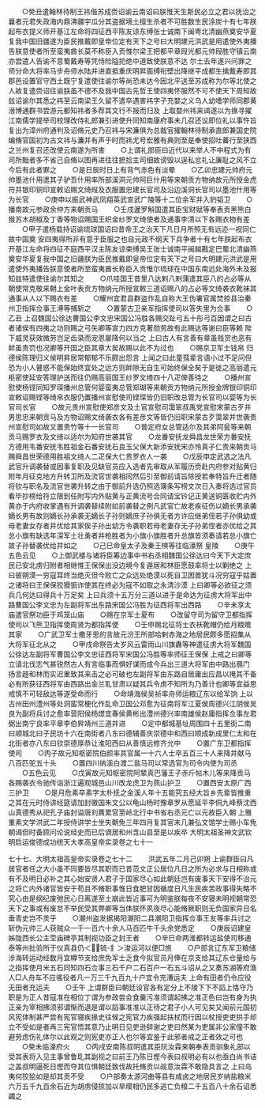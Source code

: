 <!-- { "loadSidebar": true } -->
　　○癸丑遣翰林待制王祎偕苏成赍诏谕云南诏曰朕惟天生斯民必立之君以抚治之曩者元君失政海内鼎沸疆宇瓜分其盗据境土擅生杀者不可胜数生民涂炭十有七年朕起布衣提义师开基江左命将四征西平陈友谅东缚张士诚南下闽粤北清幽燕奠安华夏复我中国旧疆遂为臣民推戴即皇帝位定有天下之号曰大明建元洪武是用遣使外夷播告朕意使者所至蛮夷酋长莫不称臣入贡惟尔梁王把都平章叚光都元帅叚胜守镇云南亦尝遣人告谕不意蜀戴寿等凭恃险隘扼绝中道致使朕意不达  尔土去年遂兴问罪之师分命大将率马步舟师水陆并进直抵重庆明昇面缚衔壁出降继平成都生擒戴寿即其郡邑设置官守西土既宁复遣使往谕尔等尚恐未达今因北平送至苏成称为尔等北使之人故复遣赍诏往谕朕虽不德不及我中国古先哲王使四夷怀服然不可不使天下周知故兹诏谕尔其悉之祎至云南梁王久留不遣卒遇害祎字子充婺之义乌人幼嗜学师同郡黄溍博通群书尝游元都知祎者多荐其文行不报而归及  上取婺州祎来谒遂以为掾寻擢江南儒学提举司校理改侍礼郎兼引进使升同知南康府事未几召还议即位礼以事忤旨复出为漳州府通判及诏脩元史乃召祎与宋濂俱为总裁官擢翰林待制承直郎兼国史院编脩官国初为古文祎与濂并有声于时而祎尤号宏雅有典则至是奉使招吐蕃行至狭西之兰州复召还改使云南遂为所害
　　○上谓礼部臣曰近代以来举人不中程式为有司所黜者多不省己自脩以图再进往往摭拾主司细故谤毁以逞私忿礼让廉耻之风不立今后有此者罪之
　　○是日辰时日上有背气赤色有淡晕
　　○乙卯忠建元帅府元帅墨池什用遣其子驴吾什用率所部溪洞元帅阿巨什用等来朝贡方物纳故元所授金虎符并银印铜印宣敕诏赐文绮叚及衣服置忠建长官司及沿边溪洞长官司以墨池什用等为长官
　　○庚申以振武神武凤翔英武宣武广陵等十二位余军并入豹韬卫
　　○播南故元参政余仲方来朝贡马
　　○壬戌暹罗斛国遣其臣宝财赋等奉表贡黑熊白猴苏木胡椒及丁香等物诏赐国王织金纱罗文绮使者及通事李清以下各赐衣物有差
　　○甲子遣杨载持诏谕琉球国诏曰昔帝王之治天下凡日月所照无有远迩一视同仁故中国奠  安四夷得所非有意于臣服之也自元政不纲天下兵争者十有七年朕起布衣开基江左命将四征不庭西平汉主陈友谅束缚吴王张士诚南平闽越戡定巴蜀北清幽燕奠安华夏复我中国之旧疆朕为臣民推戴即皇帝位定有天下之号曰大明建元洪武是用遣使外夷播告朕意使者所至蛮夷酋长称臣入贡惟尔琉球在中国东南远处海外未及报知兹特遣使往谕尔其知之
　　○爪哇国王昔里八达剌八剌蒲遣其臣八的占必等从朝使常克敬来朝上金叶表贡方物纳元所授宣敕三道诏赐八的占必等文绮袭衣靴袜其通事从人以下赐衣有差
　　○耀州宜君县群盗作乱自称大王伪署官属焚掠县治秦州卫指挥佥事王溥等捕斩之
　　○置蒙古卫亲军指挥使司以答失里为佥事
　　○乙丑  上召魏国公徐达曹国公李文忠宋国公冯胜各赐交趾弓五十彤弓百因谓之曰古者诸侯有四夷之功则赐之弓矢卿等宣力四方克著勋劳故有此赐达等谢曰臣等赖  陛下威灵获效微劳岂足齿录而宠恩屡降何以当之  上曰古人有言善有章虽贱赏也恶有衅虽贵罚也况卿等开国之臣其章大矣故赐以此不为过也
　　○赐京卫军士钱帛  归德侯陈理归义侯明昇居常郁郁不乐颇出怨言  上闻之曰此童孺辈言语小过不足问但恐为小人瞽惑不能保始终宜处之远方则衅隙无自生可始终保全矣于是徙之高丽遣元枢密使延安答理护送而往仍赐高丽国王纱罗文绮四十八疋俾善待之
　　○播州宣慰使杨铿同知罗琛播州总管何婴蛮夷总管郑瑚等来朝贡方物纳元所授金牌银印铜印宣敕诏赐铿等绮帛衣服仍置播州宣慰使司铿琛皆仍旧职改总管为长官司以婴等为长官司长官
　　○故元贵州宣慰使郑彦文及土官宣慰司霭翠叔禹党宣慰宋蒙古歹并男思忠来朝贡马及方物诏赐文绮袭衣各有差彦文等皆仍旧职宋蒙古歹霭翠并世袭贵州宣慰司如故又置贵竹等十一长官司
　　○普定府女总管适尔及其弟阿瓮等来朝贡马赐罗衣及文绮以适尔为知府世袭其官
　　○龙番安抚龙舜昌龙世荣方番安抚方德用韦番安抚韦胜祖金石番安抚石良玉父保大新添安抚宋亦怜真子仁贵来朝贡马赐舜昌世荣德用胜祖文绮人二疋保大仁贵罗衣人一袭
　　○戊辰申定武选之法凡武官升调袭替或因事复职及见缺官员应入选者先审取从军履历赍赴内府参对贴黄归附年月征克地方升转卫所及流官世袭相同然后引至御前请旨除授若奉特旨升迁者随将钦与职名及流官世袭升转之由于御前升选仍照选簿条写榜文次日入奏将选过官员看毕抄榜给符立限到任附写内外贴黄与正黄流号合同请宝钤记正黄送铜匮收贮内外黄亦于内府收掌遇有升调袭替续附如前袭替之例凡武官亡故老疾征伤以嫡长男承袭嫡长男有故则嫡长孙承袭无嫡长子孙则嫡庶子孙俱无者方许应继弟侄若子孙俱幼或母老妻女存者并优给其家俟子孙出幼方令袭职若母老妻存无子孙弟侄者亦优给之其总小旗有缺选年深军士壮勇者并枪胜者为小旗小旗胜者升总旗皆须奏请若总小旗亡故子孙替袭优给并如之
　　○己巳命皇太子及秦王樉等往临濠祭  皇陵
　　○庚午五色云见
　　○上御武楼与诸将臣筹边事中书右丞相魏国公徐达曰今天下大定庶民已安北虏归附者相继惟王保保出没边境今复遁居和林臣愿鼓率将士以剿绝之  上曰彼朔漠一穷寇耳终当绝灭但今败亡之众远处绝漠以死自卫困兽犹斗况穷寇乎姑置之诸将曰王保保狡猾狙诈使其在终必为寇不如取之永清沙漠  上曰卿等必欲征之须兵几何达曰得兵十万足矣  上曰兵须十五万分三道以进于是命达为征虏大将军出中路曹国公李文忠为左副将军出东路宋国公冯胜为征西将军出西路
　　○辛未享太庙遣官祭功臣于鸡笼山庙
　　○赐在京军士夏布
　　○改留守司为留守卫都指挥使司以飞熊卫指挥使周贤为都指挥使
　　○壬申赐北征将士衣袄靴帽仍给月粮赡其家
　　○广武卫军士撒牙思的言故元汾王所部哈剌赤海之地居民颇多愿招集从大将军征北从之
　　○甲戌命祭告太岁风云雷雨山川旗纛等神遣征虏大将军魏国公徐达左副将军曹国公李文忠征西将军宋国公冯胜等率师征王保保  上戒之曰卿等立请北伐志气甚锐然古人有言临事而惧好谋而成今兵出三道大将军由中路出鴈门  扬言趍和林而实迟重致其来击之必可破也左副将军由东路自居庸出应昌以掩其不备必有所获征西将军由西路出金兰耴甘肃以疑其兵令虏不知所为乃善计也卿等宜益思戒慎不可轻敌达等遂受命而行
　　○命靖海侯吴祯率舟师运粮辽东以给军饷  上以古州田州澧州等处洞蛮常梗化作乱命卫国公邓愈为征南将军江夏侯周德兴江阴侯吴良为副将兵讨之愈率营阳侯杨燝宜春侯黄彬出澧州德兴率南雄侯赵庸指挥佥事左君弼出南宁良率平章李伯昇靖州三道并进
　　○定中都城基址周围四十五里街二南曰顺城北曰子民坊十六在南街者八东曰德辅善庆崇德中和西曰顺成新成里仁太和在北街者亦八东曰钦崇德厚恭让淮阳西曰从善慎远修齐允中
　　○置广东卫都指挥使司
　　○丙子故元知枢密院伯颜率其官属一十六人士卒五百三十人来降并献马八百匹驼五十头
　　○置四川纳溪白渡二盐马司以常选官为司令内使为司丞
　　○五色云见
　　○戊寅故元知枢密院阿辇真巴藩王子赤斤帖木儿等来降贡马各赐袭衣令驰传诣浙江遍观城邑山川改龙虎卫为燕山护卫
　　○置西安太原广西三护卫
　　○是月危素卒素字太朴抚之金溪人年十五能究五经大旨乡先辈皆推重之其在元时侍讲经筵请加封徽国朱文公以龟山杨时豫章罗从愿延平李侗九峰蔡沈西山真德秀从祀孔子庙封谥唐刘蕡累官至岭北行中书省右丞元亡以元故臣入朝  上雅重素文学洪武二年授侍讲学士坐失朝免三年四月复其官未几兼弘文馆学士赐小车免朝谒但时备顾问论说经史而已后谪居和州含山县至是以疾卒
大明太祖圣神文武钦明启运俊德成功统天大孝高皇帝实录卷之七十一


七十七、大明太祖高皇帝实录卷之七十二
　　洪武五年二月己卯朔  上谕群臣曰凡居官者任之大小虽不同要皆尽其职而已昔范文正公居位凡日之所为必求与日相称或有不及明日必补之其心始安贤人君子于国家尽心如此朝廷岂有废事天下安得不治元之将亡内外诸官皆安于苟且不脩职事惟日食肥甘因循度日凡生民疾苦政事得失略不究心由是纲纪废弛民心日离遂至土崩此皆近事可为明鉴朕每夜不安寝未明视朝常恐天下之事或有废怠不举民受其弊卿等当体朕怀夙夜尽心能脩厥职则无负国家异日名垂青史岂不羙乎
　　○潮州盗发据揭阳潮阳二县潮阳卫指挥佥事王友等率兵讨之斩伪元帅三人获贼众一千一百六十余人马百匹牛千头余党悉定
　　○庚辰诏建皇姊陇西长公主茔庙碑亭其制视功臣之封王者
　　○辛巳命两淮都转运盐使司移通泰等州批验所于仪真县仍＜锍-釒＞浚运河以便□旅
　　○户部言辽东军卫粮储涉海转运动经数月宜樽节支给庶免军士乏食今拟官员月俸在京支给其辽东仓量给与之指挥使月米五石同知四石佥事三石千户二石百户一石五斗诏从之又奏苏湖等府渔人□人舟车不应徭役者凡一万三千九百九十户宜令充漕运夫  上命有田者仍令应役无田者充运夫
　　○壬午  上谓群臣曰朝廷设官各有定分上不陵下下不謟上恪守乃职是为正人昔寇准在相位丁谓为参政尝会食羹污准须谓起拂之准正色曰岂有身为执正亲为宰相拂须邪谓惭而退是谓以謟事准准以正待之君子小人可见矣又闻前元国初风宪体制甚严尝有宪官寝疾掾史往候之宪官力疾强起扶杖而行因以杖授吏吏拱手却立不受如是者再三宪官悟其意乃止明日见吏逊辞谢之吏曰然某为吏属非公家僮不敢避劳虑伤礼体尔以此观之则宪吏亦正人也尔等宜鉴于此邪者戒之正者效之可也
　　○癸未临濠府火
　　○丙戌安南陈叔明遣其臣阮汝霖来朝奉表贡驯象礼部以受其表将入见主事曾鲁耴其副视之曰前王乃陈日熞今表曰叔明必有以也亟白尚书诘之盖叔明逼死日熞而夺其位惧朝廷致伐故托脩贡以觇意汝霖不敢隐具言之  上曰岛夷何狡狯如是却其贡不受
　　○户部奏太源河曲等县有咸卤之地居民岁纳盐粮米六万五千九百余石近为胡虏侵掠加以旱暯相仍民多逃亡负粮二千五百八十余石诏悉蠲之
